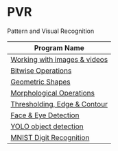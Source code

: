 
# PVR
Pattern and Visual Recognition

<table>
<thead>
  <tr>
    <th>Program Name</th>
  </tr>
</thead>
<tbody>
  <tr>
    <td><a href="Lab01.ipynb">Working with images & videos</a></td>
  </tr>
  <tr>
    <td><a href="Lab02.ipynb">Bitwise Operations</a></td>
  </tr>
  <tr>
    <td><a href="Lab03.ipynb">Geometric Shapes</a></td>
  </tr>
  <tr>
    <td><a href="Lab04.ipynb">Morphological Operations</a></td>
  </tr>
  <tr>
    <td><a href="Lab05.ipynb">Thresholding, Edge & Contour</a></td>
  </tr>
  <tr>
    <td><a href="Lab06.ipynb">Face & Eye Detection</a></td>
  </tr>
  <tr>
    <td><a href="sLab07.ipynb">YOLO object detection</a></td>
  </tr>
  <tr>
    <td><a href="Lab08.ipynb">MNIST Digit Recognition</a></td>
  </tr>
  
  
  

  
  

  
  
  
  







</tbody>
</table>

